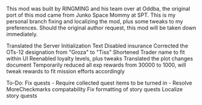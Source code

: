 This mod was built by RINGMING and his team over at Oddba, the original port of this mod came from Junko Space Mommy at SPT. This is my personal branch fixing and localizing the mod, plus some tweaks to my preferences.
Should the original author request, this mod will be taken down immediately.

Translated the Server Initialization Text
Disabled insurance
Corrected the OTs-12 designation from "Groza" to "Tiss"
Shortened Trader name to fit within UI
Reenabled loyalty levels, plus tweaks
Translated the plot changes document
Temporarily reduced all exp rewards from 30000 to 1000, will tweak rewards to fit mission efforts accordingly

To-Do:
Fix quests
	- Require collected quest items to be turned in
	- Resolve MoreCheckmarks compatability
Fix formatting of story quests
Localize story quests
